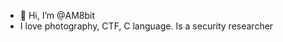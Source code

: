 - 👋 Hi, I’m @AM8bit
- I love photography, CTF, C language. Is a security researcher

<!---
AM8bit/AM8bit is a ✨ special ✨ repository because its `README.md` (this file) appears on your GitHub profile.
You can click the Preview link to take a look at your changes.
--->
